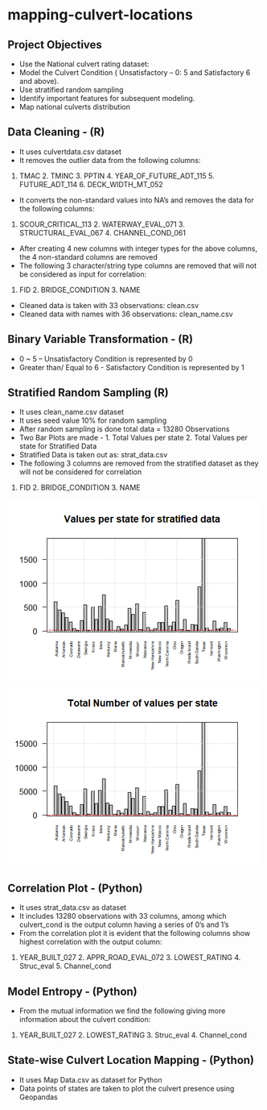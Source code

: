 # mapping-culvert-locations

## Project Objectives

* Use the National culvert rating dataset:
* Model the Culvert Condition ( Unsatisfactory – 0: 5 and Satisfactory 6 and above).
* Use stratified random sampling
* Identify important features for subsequent modeling. 
* Map national culverts distribution

## Data Cleaning - (R)

* It uses culvertdata.csv dataset
* It removes the outlier data from the following columns:  
1. TMAC 2. TMINC 3. PPTIN 4. YEAR_OF_FUTURE_ADT_115 5. FUTURE_ADT_114 6. DECK_WIDTH_MT_052  
* It converts the non-standard values into NA’s and removes the data for the following columns:  
1. SCOUR_CRITICAL_113 2. WATERWAY_EVAL_071 3. STRUCTURAL_EVAL_067 4. CHANNEL_COND_061  
* After creating 4 new columns with integer types for the above columns, the 4 non-standard columns are removed
* The following 3 character/string type columns are removed that will not be considered as input for correlation: 
1. FID 2. BRIDGE_CONDITION 3. NAME  
* Cleaned data is taken with 33 observations: clean.csv
* Cleaned data with names with 36 observations: clean_name.csv

## Binary Variable Transformation - (R)

* 0 ~ 5 – Unsatisfactory Condition is represented by 0
* Greater than/ Equal to 6 - Satisfactory Condition is represented by 1

## Stratified Random Sampling (R)
* It uses clean_name.csv dataset
* It uses seed value 10% for random sampling
* After random sampling is done total data = 13280 Observations
* Two Bar Plots are made - 1. Total Values per state 2. Total Values per state for Stratified Data
* Stratified Data is taken out as: strat_data.csv
* The following 3 columns are removed from the stratified dataset as they will not be considered for correlation  
1. FID 2. BRIDGE_CONDITION 3. NAME

<img src="images/1. Bar Plot_Stratified.png">          <img src="images/2. Bar Plot_Total.png">

## Correlation Plot - (Python)

* It uses strat_data.csv as dataset
* It includes 13280 observations with 33 columns, among which culvert_cond is the output column having a series of 0’s and 1’s
* From the correlation plot it is evident that the following columns show highest correlation with the output column:
1. YEAR_BUILT_027 2. APPR_ROAD_EVAL_072 3. LOWEST_RATING 4. Struc_eval 5. Channel_cond

## Model Entropy - (Python)

* From the mutual information we find the following giving more information about the culvert condition:
1. YEAR_BUILT_027 2. LOWEST_RATING 3. Struc_eval 4. Channel_cond


## State-wise Culvert Location Mapping - (Python) 

* It uses Map Data.csv as dataset for Python
* Data points of states are taken to plot the culvert presence using Geopandas
